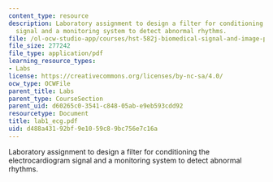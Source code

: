```yaml
---
content_type: resource
description: Laboratory assignment to design a filter for conditioning the electrocardiogram
  signal and a monitoring system to detect abnormal rhythms.
file: /ol-ocw-studio-app/courses/hst-582j-biomedical-signal-and-image-processing-spring-2007/d488a43192bf9e1059c89bc756e7c16a_lab1_ecg.pdf
file_size: 277242
file_type: application/pdf
learning_resource_types:
- Labs
license: https://creativecommons.org/licenses/by-nc-sa/4.0/
ocw_type: OCWFile
parent_title: Labs
parent_type: CourseSection
parent_uid: d60265c0-3541-c848-05ab-e9eb593cdd92
resourcetype: Document
title: lab1_ecg.pdf
uid: d488a431-92bf-9e10-59c8-9bc756e7c16a
---
```

Laboratory assignment to design a filter for conditioning the electrocardiogram signal and a monitoring system to detect abnormal rhythms.